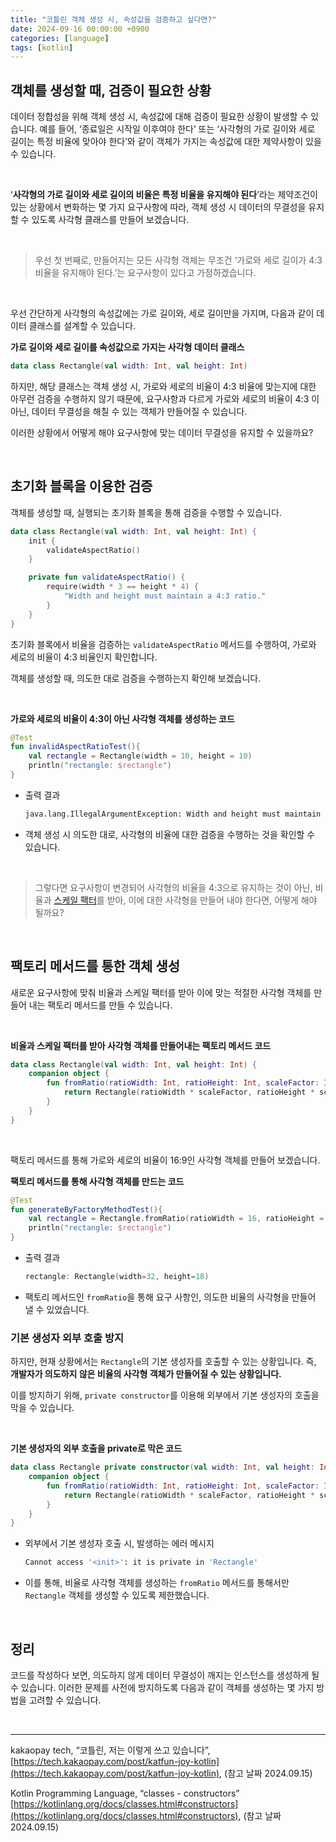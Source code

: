 ```yaml
---
title: "코틀린 객체 생성 시, 속성값을 검증하고 싶다면?"
date: 2024-09-16 00:00:00 +0900
categories: [language]
tags: [kotlin]
---
```


## 객체를 생성할 때, 검증이 필요한 상황

데이터 정합성을 위해 객체 생성 시, 속성값에 대해 검증이 필요한 상황이 발생할 수 있습니다. 예를 들어, ‘종료일은 시작일 이후여야 한다’ 또는 ‘사각형의 가로 길이와 세로 길이는 특정 비율에 맞아야 한다’와 같이 객체가 가지는 속성값에 대한 제약사항이 있을 수 있습니다.

<br>


‘**사각형의 가로 길이와 세로 길이의 비율은 특정 비율을 유지해야 된다**’라는 제약조건이 있는 상황에서 변화하는 몇 가지 요구사항에 따라, 객체 생성 시 데이터의 무결성을 유지할 수 있도록 사각형 클래스를 만들어 보겠습니다.

<br>

> 우선 첫 번째로, 만들어지는 모든 사각형 객체는 무조건 ‘가로와 세로 길이가 4:3 비율을 유지해야 된다.’는 요구사항이 있다고 가정하겠습니다.
> 

<br>

우선 간단하게 사각형의 속성값에는 가로 길이와, 세로 길이만을 가지며, 다음과 같이 데이터 클래스를 설계할 수 있습니다.

**가로 길이와 세로 길이를 속성값으로 가지는 사각형 데이터 클래스**

```kotlin
data class Rectangle(val width: Int, val height: Int)
```

하지만, 해당 클래스는 객체 생성 시, 가로와 세로의 비율이 4:3 비율에 맞는지에 대한 아무런 검증을 수행하지 않기 때문에, 요구사항과 다르게 가로와 세로의 비율이 4:3 이 아닌, 데이터 무결성을 해칠 수 있는 객체가 만들어질 수 있습니다.

이러한 상황에서 어떻게 해야 요구사항에 맞는 데이터 무결성을 유지할 수 있을까요?

<br>

## 초기화 블록을 이용한 검증

객체를 생성할 때, 실행되는 초기화 블록을 통해 검증을 수행할 수 있습니다.

```kotlin
data class Rectangle(val width: Int, val height: Int) {
    init {
        validateAspectRatio()
    }

    private fun validateAspectRatio() {
        require(width * 3 == height * 4) {
            "Width and height must maintain a 4:3 ratio."
        }
    }
}
```

초기화 블록에서 비율을 검증하는 `validateAspectRatio` 메서드를 수행하여, 가로와 세로의 비율이 4:3 비율인지 확인합니다.

객체를 생성할 때, 의도한 대로 검증을 수행하는지 확인해 보겠습니다.

<br>

**가로와 세로의 비율이 4:3이 아닌 사각형 객체를 생성하는 코드**

```kotlin
@Test
fun invalidAspectRatioTest(){
    val rectangle = Rectangle(width = 10, height = 10)
    println("rectangle: $rectangle")
}
```

- 출력 결과
    
    ```bash
    java.lang.IllegalArgumentException: Width and height must maintain a 4:3 ratio.
    ```
    
- 객체 생성 시 의도한 대로, 사각형의 비율에 대한 검증을 수행하는 것을 확인할 수 있습니다.

<br>    

> 그렇다면 요구사항이 변경되어 사각형의 비율을 4:3으로 유지하는 것이 아닌, 비율과 [스케일 팩터](https://ko.wikipedia.org/wiki/%EC%8A%A4%EC%BC%80%EC%9D%BC_%ED%8C%A9%ED%84%B0)를 받아, 이에 대한 사각형을 만들어 내야 한다면, 어떻게 해야 될까요?
> 

<br>

## 팩토리 메서드를 통한 객체 생성

새로운 요구사항에 맞춰 비율과 스케일 팩터를 받아 이에 맞는 적절한 사각형 객체를 만들어 내는 팩토리 메서드를 만들 수 있습니다.

<br>

**비율과 스케일 팩터를 받아 사각형 객체를 만들어내는 팩토리 메서드 코드**

```kotlin
data class Rectangle(val width: Int, val height: Int) {
    companion object {
        fun fromRatio(ratioWidth: Int, ratioHeight: Int, scaleFactor: Int): Rectangle {
            return Rectangle(ratioWidth * scaleFactor, ratioHeight * scaleFactor)
        }
    }
}
```

<br>

팩토리 메서드를 통해 가로와 세로의 비율이 16:9인 사각형 객체를 만들어 보겠습니다.

**팩토리 메서드를 통해 사각형 객체를 만드는 코드**

```kotlin
@Test
fun generateByFactoryMethodTest(){
    val rectangle = Rectangle.fromRatio(ratioWidth = 16, ratioHeight = 9, scaleFactor = 2)
    println("rectangle: $rectangle")
}
```

- 출력 결과
    
    ```kotlin
    rectangle: Rectangle(width=32, height=18)
    ```
    

- 팩토리 메서드인 `fromRatio`을 통해 요구 사항인, 의도한 비율의 사각형을 만들어 낼 수 있었습니다.

### 기본 생성자 외부 호출 방지

하지만, 현재 상황에서는 `Rectangle`의 기본 생성자를 호출할 수 있는 상황입니다. 즉, **개발자가 의도하지 않은 비율의 사각형 객체가 만들어질 수 있는 상황입니다.**

이를 방지하기 위해, `private constructor`를 이용해 외부에서 기본 생성자의 호출을 막을 수 있습니다.

<br>

**기본 생성자의 외부 호출을 private로 막은 코드**

```kotlin
data class Rectangle private constructor(val width: Int, val height: Int) {
    companion object {
        fun fromRatio(ratioWidth: Int, ratioHeight: Int, scaleFactor: Int): Rectangle {
            return Rectangle(ratioWidth * scaleFactor, ratioHeight * scaleFactor)
        }
    }
}
```

- 외부에서 기본 생성자 호출 시, 발생하는 에러 메시지
    
    ```bash
    Cannot access '<init>': it is private in 'Rectangle'
    ```
    
- 이를 통해, 비율로 사각형 객체를 생성하는 `fromRatio` 메서드를 통해서만 `Rectangle` 객체를 생성할 수 있도록 제한했습니다.

<br>

## 정리

코드를 작성하다 보면, 의도하지 않게 데이터 무결성이 깨지는 인스턴스를 생성하게 될 수 있습니다. 이러한 문제를 사전에 방지하도록 다음과 같이 객체를 생성하는 몇 가지 방법을 고려할 수 있습니다.

<br>

---

kakaopay tech, “코틀린, 저는 이렇게 쓰고 있습니다”, [https://tech.kakaopay.com/post/katfun-joy-kotlin](https://tech.kakaopay.com/post/katfun-joy-kotlin), (참고 날짜 2024.09.15)

Kotlin Programming Language, “classes - constructors” [https://kotlinlang.org/docs/classes.html#constructors](https://kotlinlang.org/docs/classes.html#constructors), (참고 날짜 2024.09.15)